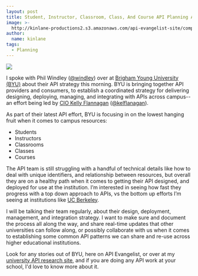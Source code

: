 ```yaml
---
layout: post
title: Student, Instructor, Classroom, Class, And Course API Planning At BYU
image: >-
  http://kinlane-productions2.s3.amazonaws.com/api-evangelist-site/company/logos/brigham-young-university.jpeg
author:
  name: kinlane
tags:
  - Planning
---
```

[![](http://kinlane-productions2.s3.amazonaws.com/api-evangelist-site/company/logos/brigham-young-university.jpeg)](https://developer.byu.edu/wiki/display/SOA/Web+Services+Programmer+Documentation)

I spoke with Phil Windley ([@windley](https://twitter.com/windley)) over at [Brigham Young University (BYU)](http://byu.edu) about their API strategy this morning. BYU is bringing together API providers and consumers, to establish a coordinated strategy for delivering designing, deploying, managing, and integrating with APIs across campus--an effort being led by [CIO Kelly Flannagan](http://cio.byu.edu/) ([@kelflanagan](https://twitter.com/kelflanagan)).

As part of their latest API effort, BYU is focusing in on the lowest hanging fruit when it comes to campus resources:

*   Students
*   Instructors
*   Classrooms
*   Classes
*   Courses

The API team is still struggling with a handful of technical details like how to deal with unique identifiers, and relationship between resources, but overall they are on a healthy path when it comes to getting their API designed, and deployed for use at the institution. I’m interested in seeing how fast they progress with a top down approach to APIs, vs the bottom up efforts I’m seeing at institutions like [UC Berkeley](https://developer.berkeley.edu/).

I will be talking their team regularly, about their design, deployment, management, and integration strategy. I want to make sure and document the process all along the way, and share real-time updates that other universities can follow along, or possibly collaborate with us when it comes to establishing some common API patterns we can share and re-use across higher educational institutions.

Look for any stories out of BYU, here on API Evangelist, or over at my [university API research site](http://university.apievangelist.com/), and if you are doing any API work at your school, I'd love to know more about it.